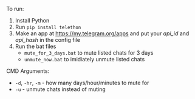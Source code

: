 To run:
1. Install Python
1. Run `pip install telethon`
1. Make an app at https://my.telegram.org/apps and put your *api_id* and *api_hash* in the config file
1. Run the bat files
	- `mute_for_3_days.bat` to mute listed chats for 3 days
	- `unmute_now.bat` to imidiately unmute listed chats
	
CMD Arguments:
- `-d`, `-hr`, `-m`  - how many days/hour/minutes to mute for
- `-u` - unmute chats instead of muting